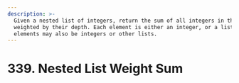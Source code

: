 ```yaml
---
description: >-
  Given a nested list of integers, return the sum of all integers in the list
  weighted by their depth. Each element is either an integer, or a list -- whose
  elements may also be integers or other lists.
---
```


# 339. Nested List Weight Sum

